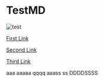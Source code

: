 # TestMD

![test](https://github.com/hirenp-waferwire/TestMD/workflows/test/badge.svg)

[First Link](https://www.google.com)

[Second Link](https://www.testaaaaaa.com)

[Third Link](https://www.google.com)

aaa aaaaa qqqq aaass ss DDDDSSSS
